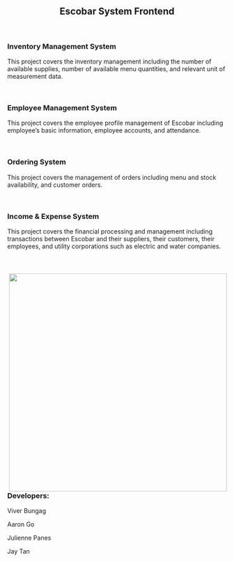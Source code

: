 <h2 align="center"> Escobar System Frontend </h2>


<div> 
<br/>
<h3 align = "left" > Inventory Management System </h3> 
<p align = "left" > This project covers the inventory management including the number of available supplies, number of available menu quantities, and relevant unit of measurement data. </p> 
</div>

<br/> 

<div> 
<h3 align = "left" > Employee Management System </h3> 
<p align = "left" > This project covers the employee profile management of Escobar including employee’s basic information, employee accounts, and attendance. </p> 
</div>

<br/> 

<div> 
<h3 align = "left" > Ordering System </h3> 
<p align = "left" > This project covers the management of orders including menu and stock availability, and customer orders. </p> 
</div>

<br/> 

<div> 
<h3 align = "left" > Income & Expense System </h3> 
<p align = "left" > This project covers the financial processing and management including transactions between Escobar and their suppliers, their customers, their employees, and utility corporations such as electric and water companies.  </p> 
</div>

<br/> 
<div>

<img src = "https://media.giphy.com/media/jc2PkKKr3clTBekMzn/giphy.gif" align = "right" width = "500px" align = "center" loop = infinite/>
<h3> Developers: </h3> 
<p> Viver Bungag </p> 
<p> Aaron Go </p> 
<p> Julienne Panes </p> 
<p> Jay Tan </p> 
</div>

<br/>

